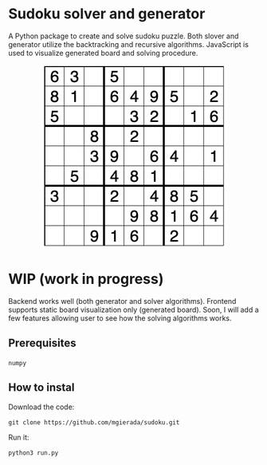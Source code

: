 # Sudoku solver and generator

A Python package to create and solve sudoku puzzle. Both slover and generator utilize the backtracking and recursive algorithms. JavaScript is used to visualize generated board and solving procedure.

<p align='center'>
<img src=./example_sudoku.png>
</p>

# WIP (work in progress)

Backend works well (both generator and solver algorithms). Frontend supports static board visualization only (generated board). Soon, I will add a few features allowing user to see how the solving algorithms works.

## Prerequisites

`numpy `

## How to instal

Download the code:

```
git clone https://github.com/mgierada/sudoku.git
```

Run it:

```
python3 run.py
```

